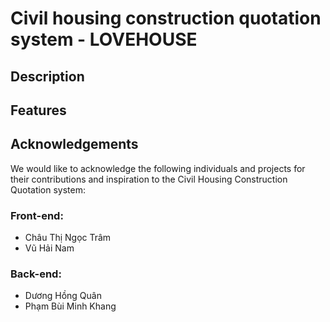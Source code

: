 # Civil housing construction quotation system - LOVEHOUSE

## Description



## Features

## Acknowledgements

We would like to acknowledge the following individuals and projects for their contributions and inspiration to the Civil Housing Construction Quotation system:

### Front-end:

- Châu Thị Ngọc Trâm
- Vũ Hải Nam

### Back-end:

- Dương Hồng Quân
- Phạm Bùi Minh Khang